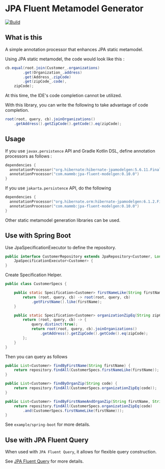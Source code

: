 # JPA Fluent Metamodel Generator

[![Build](https://github.com/naotsugu/jpa-fluent-modelgen/actions/workflows/gradle-build.yml/badge.svg)](https://github.com/naotsugu/jpa-fluent-modelgen/actions/workflows/gradle-build.yml)


## What is this

A simple annotation processor that enhances JPA static metamodel.

Using JPA static metamodel, the code would look like this :

```java
cb.equal(root.join(Customer_.organizations)
        .get(Organization_.address)
        .get(Address_.zipCode)
        .get(zipCode_.code),
    zipCode);
```

At this time, the IDE's code completion cannot be utilized.


With this library, you can write the following to take advantage of code completion.

```java
root(root, query, cb).joinOrganizations()
    .getAddress().getZipCode().getCode().eq(zipCode);
```

## Usage

If you use `javax.persistence` API and Gradle Kotlin DSL, define annotation processors as follows :

```kotlin
dependencies {
  annotationProcessor("org.hibernate:hibernate-jpamodelgen:5.6.11.Final")
  annotationProcessor("com.mammb:jpa-fluent-modelgen:0.10.0")
}
```

If you use `jakarta.persistence` API, do the following

```kotlin
dependencies {
  annotationProcessor("org.hibernate.orm:hibernate-jpamodelgen:6.1.2.Final")
  annotationProcessor("com.mammb:jpa-fluent-modelgen:0.10.0")
}
```

Other static metamodel generation libraries can be used.


## Use with Spring Boot

Use JpaSpecificationExecutor to define the repository.

```java
public interface CustomerRepository extends JpaRepository<Customer, Long>,
    JpaSpecificationExecutor<Customer> {
}
```

Create Specification Helper.

```java
public class CustomerSpecs {

    public static Specification<Customer> firstNameLike(String firstName) {
        return (root, query, cb) -> root(root, query, cb)
            .getFirstName().like(firstName);
    }

    public static Specification<Customer> organizationZipEq(String zipCode) {
        return (root, query, cb) -> {
            query.distinct(true);
            return root(root, query, cb).joinOrganizations()
                .getAddress().getZipCode().getCode().eq(zipCode);
        };
    }
}
```

Then you can query as follows

```java
public List<Customer> findByFirstName(String firstName) {
    return repository.findAll(CustomerSpecs.firstNameLike(firstName));
}

public List<Customer> findByOrganZip(String code) {
    return repository.findAll(CustomerSpecs.organizationZipEq(code));
}

public List<Customer> findByFirstNameAndOrganZip(String firstName, String code) {
    return repository.findAll(CustomerSpecs.organizationZipEq(code)
        .and(CustomerSpecs.firstNameLike(firstName)));
}
```

See `example/spring-boot` for more details.


## Use with JPA Fluent Query

When used with `JPA Fluent Query`, it allows for flexible query construction.

See [JPA Fluent Query](https://github.com/naotsugu/jpa-fluent-query) for more details.
